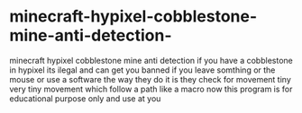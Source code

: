 # minecraft-hypixel-cobblestone-mine-anti-detection-
minecraft hypixel cobblestone mine anti detection  if you have a cobblestone in hypixel its ilegal and can get you banned if you leave somthing or the mouse or use a software the way they do it is they check for movement  tiny very tiny movement which follow a path  like a macro now this program is for educational purpose only and use at you 
